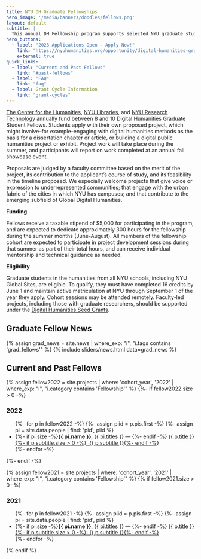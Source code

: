 ```yaml
---
title: NYU DH Graduate Fellowships
hero_image: '/media/banners/doodles/fellows.png'
layout: default
subtitle: |
  This annual DH Fellowship program supports selected NYU graduate students as they develop innovative digital humanities projects. Successful applicants receive mentoring, a $5,000 stipend, and participate in a cohort to develop their skills and sharpen their ideas.
hero_buttons:
  - label: "2023 Applications Open – Apply Now!"
    link: "https://nyuhumanities.org/opportunity/digital-humanities-graduate-student-summer-fellowships/"
    external: true
quick_links:
  - label: "Current and Past Fellows"
    link: "#past-fellows"
  - label: "FAQ"
    link: "faq"
  - label: Grant Cycle Information
    link: "grant-cycles"
---
```


[The Center for the Humanities](https://nyuhumanities.org/), [NYU Libraries](https://library.nyu.edu/), and [NYU Research Technology](https://www.nyu.edu/research/navigating-research-technology.html) annually fund between 8 and 10 Digital Humanities Graduate Student Fellows. Students apply with their own proposed project, which might involve–for example–engaging with digital humanities methods as the basis for a dissertation chapter or article, or building a digital public humanities project or exhibit. Project work will take place during the summer, and participants will report on work completed at an annual fall showcase event.

Proposals are judged by a faculty committee based on the merit of the project, its contribution to the applicant’s course of study, and its feasibility in the timeline proposed. We especially welcome projects that give voice or expression to underrepresented communities; that engage with the urban fabric of the cities in which NYU has campuses; and that contribute to the emerging subfield of Global Digital Humanities.

**Funding**

Fellows receive a taxable stipend of $5,000 for participating in the program, and are expected to dedicate approximately 300 hours for the fellowship during the summer months (June-August). All members of the fellowship cohort are expected to participate in project development sessions during that summer as part of their total hours, and can receive individual mentorship and technical guidance as needed.

**Eligibility**

Graduate students in the humanities from all NYU schools, including NYU Global Sites, are eligible. To qualify, they must have completed 16 credits by June 1 and maintain active matriculation at NYU through September 1 of the year they apply. Cohort sessions may be attended remotely. Faculty-led projects, including those with graduate researchers, should be supported under the [Digital Humanities Seed Grants](/funding/seed-grants/).


<h2 class="is-size-3 pb-3" id="grad-fellow-news">Graduate Fellow News</h2>

{% assign grad_news = site.news | where_exp: "i", "i.tags contains 'grad_fellows'" %}
{% include sliders/news.html data=grad_news %}

<h2 class="is-size-3" id="past-fellows">Current and Past Fellows</h2>

{% assign fellow2022 = site.projects | where: 'cohort_year', '2022' | where_exp: "i", "i.category contains 'Fellowship'" %}
{%- if fellow2022.size > 0 -%}
  <h3 class="is-size-4">2022</h3>
  <ul>
    {%- for p in fellow2022 -%}
      {%- assign piid = p.pis.first -%}
      {%- assign pi = site.data.people | find: 'pid', piid %}
      <li>
        {%- if pi.size -%}<b>{{ pi.name }}</b>, {{ pi.titles }}&nbsp;—&nbsp;{%- endif -%}
        <a class="is-italic" href="{{ p.url | absolute_url }}">
          {{ p.title }}{%- if p.subtitle.size > 0 -%}:&nbsp;{{ p.subtitle }}{%- endif -%}
        </a>
      </li>
    {%- endfor -%}
  </ul>
{%- endif -%}

{% assign fellow2021 = site.projects | where: 'cohort_year', '2021' | where_exp: "i", "i.category contains 'Fellowship'" %}
{% if fellow2021.size > 0 -%}
  <h3 class="is-size-4">2021</h3>
  <ul>
  {%- for p in fellow2021 -%}
    {%- assign piid = p.pis.first -%}
    {%- assign pi = site.data.people | find: 'pid', piid %}
    <li>
      {%- if pi.size -%}<b>{{ pi.name }}</b>, {{ pi.titles }}&nbsp;—&nbsp;{%- endif -%}
      <a class="is-italic" href="{{ p.url | absolute_url }}">
        {{ p.title }}{%- if p.subtitle.size > 0 -%}:&nbsp;{{ p.subtitle }}{%- endif -%}
      </a>
    </li>
  {%- endfor -%}
  </ul>
{% endif %}
